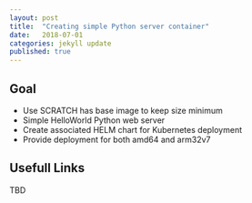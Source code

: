 ```yaml
---
layout: post
title:  "Creating simple Python server container"
date:   2018-07-01
categories: jekyll update
published: true
---
```

## Goal

- Use SCRATCH has base image to keep size minimum
- Simple HelloWorld Python web server
- Create associated HELM chart for Kubernetes deployment
- Provide deployment for both amd64 and arm32v7

## Usefull Links

TBD


